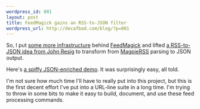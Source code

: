 ```yaml
--- 
wordpress_id: 801
layout: post
title: FeedMagick gains an RSS-to-JSON filter
wordpress_url: http://decafbad.com/blog/?p=801
---
```

So, I put [some more infrastructure][in] behind [FeedMagick][fm] and lifted [a RSS-to-JSON idea from John Resig][jr] to transform from [MagpieRSS][mr] parsing to JSON output.  

Here's [a spiffy JSON-enriched demo][jd].  It was surprisingly easy, all told.

I'm not sure how much time I'll have to really put into this project, but this is the first decent effort I've put into a URL-line suite in a long time.  I'm trying to throw in some bits to make it easy to build, document, and use these feed processing commands.

<!-- tags: rss json php syndication atom javascript webdev ajax web20 -->

[mr]: http://magpierss.sourceforge.net/
[jd]: http://decafbad.com/2005/12/FeedMagick/docs/json-demo.html
[in]: http://decafbad.com/2005/12/FeedMagick/
[jr]: http://ejohn.org/projects/rss2json/
[fm]: http://decafbad.com/trac/wiki/FeedMagick
